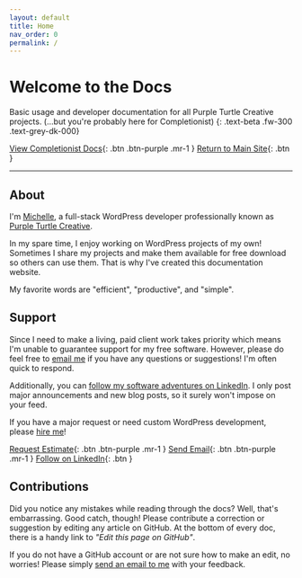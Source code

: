 ```yaml
---
layout: default
title: Home
nav_order: 0
permalink: /
---
```


# Welcome to the Docs

Basic usage and developer documentation for all Purple Turtle Creative projects. (...but you're probably here for Completionist)
{: .text-beta .fw-300 .text-grey-dk-000}

[View Completionist Docs](https://docs.purpleturtlecreative.com/completionist/){: .btn .btn-purple .mr-1 }
[Return to Main Site](https://purpleturtlecreative.com/){: .btn }

---

## About

I'm [Michelle](https://www.linkedin.com/in/michelle-blanchette/), a full-stack WordPress developer professionally known as [Purple Turtle Creative](https://purpleturtlecreative.com/).

In my spare time, I enjoy working on WordPress projects of my own! Sometimes I share my projects and make them available for free download so others can use them. That is why I've created this documentation website.

My favorite words are "efficient", "productive", and "simple".

## Support

Since I need to make a living, paid client work takes priority which means I'm unable to guarantee support for my free software. However, please do feel free to [email me](mailto:michelle@purpleturtlecreative.com) if you have any questions or suggestions! I'm often quick to respond.

Additionally, you can [follow my software adventures on LinkedIn](https://www.linkedin.com/company/purple-turtle-creative). I only post major announcements and new blog posts, so it surely won't impose on your feed.

If you have a major request or need custom WordPress development, please [hire me](https://purpleturtlecreative.com/#contact)!

[Request Estimate](https://purpleturtlecreative.com/#contact){: .btn .btn-purple .mr-1 }
[Send Email](mailto:michelle@purpleturtlecreative.com){: .btn .btn-purple .mr-1 }
[Follow on LinkedIn](https://www.linkedin.com/company/purple-turtle-creative){: .btn }

## Contributions

Did you notice any mistakes while reading through the docs? Well, that's embarrassing. Good catch, though! Please contribute a correction or suggestion by editing any article on GitHub. At the bottom of every doc, there is a handy link to *"Edit this page on GitHub"*.

If you do not have a GitHub account or are not sure how to make an edit, no worries! Please simply [send an email to me](mailto:michelle@purpleturtlecreative.com) with your feedback.
